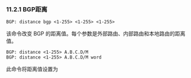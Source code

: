 ### 11.2.1 BGP距离

```shell
BGP: distance bgp <1-255> <1-255> <1-255>
```

该命令改变 BGP 的距离值。每个参数是外部路由、内部路由和本地路由的距离值。



```shell
BGP: distance <1-255> A.B.C.D/M
BGP: distance <1-255> A.B.C.D/M word
```

此命令将距离值设置为